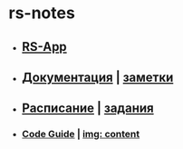 # rs-notes

+ ## [RS-App](https://app.rs.school/)
+ ## [Документация](https://docs.rs.school/#/) | [заметки](https://github.com/maxxxLmixxx-rs/rs-notes/files/6060416/rs-school.txt)
+ ## [Расписание](https://docs.google.com/spreadsheets/d/1oM2O8DtjC0HodB3j7hcIResaWBw8P18tXkOl1ymelvE/htmlview?pru=AAABeA1TFVs*_4MFet--4cNIT4VDWYqLQQ#gid=1641310155) | [задания](https://rolling-scopes-school.github.io/stage0/#/)


- ### [Code Guide](https://codeguide.co/#html-reducing-markup) | [img: content](https://user-images.githubusercontent.com/70851474/109475469-ce488e80-7a86-11eb-988d-0fd16539737e.png)

